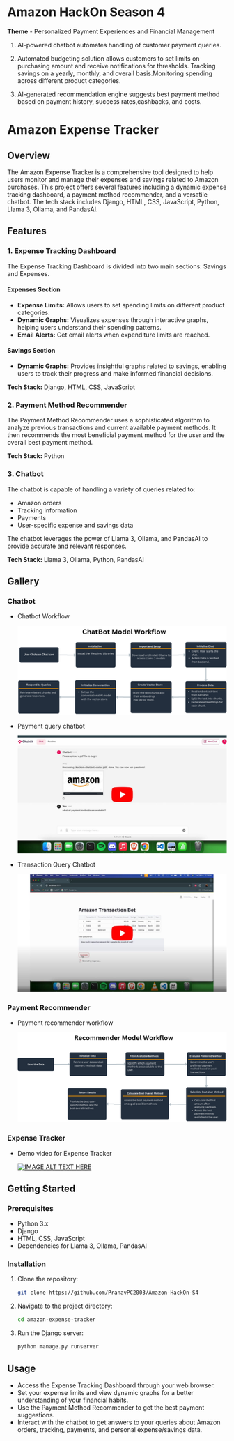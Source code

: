 
# Amazon HackOn Season 4
**Theme** - Personalized Payment Experiences and Financial Management
1. AI-powered chatbot automates handling of customer payment queries.

2. Automated budgeting solution allows customers to set limits on purchasing amount and receive notifications for thresholds. Tracking savings on a yearly, monthly, and overall basis.Monitoring spending across different product categories. 

3. AI-generated recommendation engine suggests best payment method based on payment history, success rates,cashbacks, and costs.

# Amazon Expense Tracker

## Overview

The Amazon Expense Tracker is a comprehensive tool designed to help users monitor and manage their expenses and savings related to Amazon purchases. This project offers several features including a dynamic expense tracking dashboard, a payment method recommender, and a versatile chatbot. The tech stack includes Django, HTML, CSS, JavaScript, Python, Llama 3, Ollama, and PandasAI.

## Features

### 1. Expense Tracking Dashboard

The Expense Tracking Dashboard is divided into two main sections: Savings and Expenses.

#### Expenses Section
- **Expense Limits:** Allows users to set spending limits on different product categories.
- **Dynamic Graphs:** Visualizes expenses through interactive graphs, helping users understand their spending patterns.
- **Email Alerts:** Get email alerts when expenditure limits are reached.

#### Savings Section
- **Dynamic Graphs:** Provides insightful graphs related to savings, enabling users to track their progress and make informed financial decisions.

**Tech Stack:** Django, HTML, CSS, JavaScript

### 2. Payment Method Recommender

The Payment Method Recommender uses a sophisticated algorithm to analyze previous transactions and current available payment methods. It then recommends the most beneficial payment method for the user and the overall best payment method.

**Tech Stack:** Python

### 3. Chatbot

The chatbot is capable of handling a variety of queries related to:
- Amazon orders
- Tracking information
- Payments
- User-specific expense and savings data

The chatbot leverages the power of Llama 3, Ollama, and PandasAI to provide accurate and relevant responses.

**Tech Stack:** Llama 3, Ollama, Python, PandasAI

## Gallery
### Chatbot
* Chatbot Workflow
  
  ![screenshot](chatbot_workflow.png)
  
* Payment query chatbot

    [![IMAGE ALT TEXT HERE](YtThumbnail.jpg)](https://www.youtube.com/watch?v=MflhO6bCONM)

* Transaction Query Chatbot

    [![IMAGE ALT TEXT HERE](YtThumbnail2.jpg)](https://www.youtube.com/watch?v=DsAk5kT2aU4)
  
### Payment Recommender
* Payment recommender workflow
  
   ![screenshot](recommender_workflow.png)
### Expense Tracker

* Demo video for Expense Tracker
  
  [![IMAGE ALT TEXT HERE](https://img.youtube.com/vi/CTh3A3S2I60/0.jpg)](https://www.youtube.com/watch?v=CTh3A3S2I60)
  
## Getting Started

### Prerequisites
- Python 3.x
- Django
- HTML, CSS, JavaScript
- Dependencies for Llama 3, Ollama, PandasAI

### Installation

1. Clone the repository:
   ```sh
   git clone https://github.com/PranavPC2003/Amazon-HackOn-S4

2. Navigate to the project directory:
    ```sh
    cd amazon-expense-tracker

3. Run the Django server:
   ```sh
   python manage.py runserver

## Usage
* Access the Expense Tracking Dashboard through your web browser.
* Set your expense limits and view dynamic graphs for a better understanding of your financial habits.
* Use the Payment Method Recommender to get the best payment suggestions.
* Interact with the chatbot to get answers to your queries about Amazon orders, tracking, payments, and personal expense/savings data.


 



